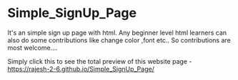 # Simple_SignUp_Page
It's an simple sign up page with html. Any beginner level html learners can also do some contributions like change color ,font etc.. So contributions are most welcome....

Simply click this to see the total preview of this website page - https://rajesh-2-6.github.io/Simple_SignUp_Page/
